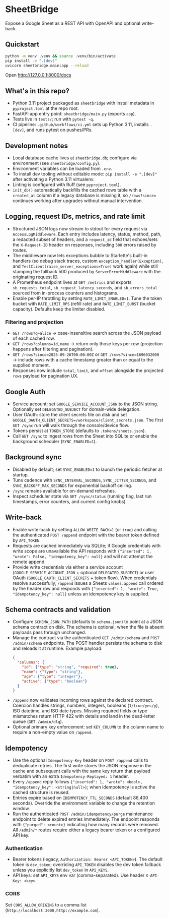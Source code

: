 # SheetBridge
Expose a Google Sheet as a REST API with OpenAPI and optional write-back.

## Quickstart
```bash
python -m venv .venv && source .venv/bin/activate
pip install -e ".[dev]"
uvicorn sheetbridge.main:app --reload
```
Open http://127.0.0.1:8000/docs

## What's in this repo?
- Python 3.11 project packaged as `sheetbridge` with install metadata in `pyproject.toml` at the repo root.
- FastAPI app entry point: `sheetbridge/main.py` (exports `app`).
- Tests live in `tests/`; run with `pytest -q`.
- CI pipeline: `.github/workflows/ci.yml` sets up Python 3.11, installs `.[dev]`, and runs pytest on pushes/PRs.

## Development notes
- Local database cache lives at `sheetbridge.db`; configure via environment (see `sheetbridge/config.py`).
- Environment variables can be loaded from `.env`.
- To install dev tooling without editable mode: `pip install -e ".[dev]"` after activating a Python 3.11 virtualenv.
- Linting is configured with Ruff (see `pyproject.toml`).
- `init_db()` automatically backfills the cached rows table with a `created_at` column if a legacy database is missing it, so `/rows?since=` continues working after upgrades without manual intervention.

## Logging, request IDs, metrics, and rate limit
- Structured JSON logs now stream to stdout for every request via `AccessLogMiddleware`. Each entry includes latency, status, method, path, a redacted subset of headers, and a `request_id` field that echoes/sets the `X-Request-ID` header on responses, including `500` errors raised by routes.
- The middleware now lets exceptions bubble to Starlette's built-in handlers (so debug stack traces, custom `exception_handler(Exception)`, and `TestClient(raise_server_exceptions=True)` work again) while still stamping the fallback 500 produced by `ServerErrorMiddleware` with the originating request ID.
- A Prometheus endpoint lives at `GET /metrics` and exports `sb_requests_total`, `sb_request_latency_seconds`, and `sb_errors_total` sourced from in-process counters and histograms.
- Enable per-IP throttling by setting `RATE_LIMIT_ENABLED=1`. Tune the token bucket with `RATE_LIMIT_RPS` (refill rate) and `RATE_LIMIT_BURST` (bucket capacity). Defaults keep the limiter disabled.

### Filtering and projection
- `GET /rows?q=alice` → case-insensitive search across the JSON payload of each cached row.
- `GET /rows?columns=id,name` → return only those keys per row (projection happens after filtering and pagination).
- `GET /rows?since=2025-09-26T00:00:00Z` or `GET /rows?since=1696032000` → include rows with a cache timestamp greater than or equal to the supplied moment.
- Responses now include `total`, `limit`, and `offset` alongside the projected `rows` payload for pagination UX.

## Google Auth
- Service account: set `GOOGLE_SERVICE_ACCOUNT_JSON` to the JSON string. Optionally set `DELEGATED_SUBJECT` for domain-wide delegation.
- User OAuth: store the client secrets file on disk and set `GOOGLE_OAUTH_CLIENT_SECRETS=/workspace/client_secrets.json`. The first `GET /sync` run will walk through the console/device flow.
- Tokens persist at `TOKEN_STORE` (defaults to `.tokens/sheets.json`).
- Call `GET /sync` to ingest rows from the Sheet into SQLite or enable the background scheduler (`SYNC_ENABLED=1`).

## Background sync
- Disabled by default; set `SYNC_ENABLED=1` to launch the periodic fetcher at startup.
- Tune cadence with `SYNC_INTERVAL_SECONDS`, `SYNC_JITTER_SECONDS`, and `SYNC_BACKOFF_MAX_SECONDS` for exponential backoff ceiling.
- `/sync` remains available for on-demand refreshes.
- Inspect scheduler state via `GET /sync/status` (running flag, last run timestamps, error counters, and current config knobs).

## Write-back
- Enable write-back by setting `ALLOW_WRITE_BACK=1` (or `true`) and calling the authenticated `POST /append` endpoint with the bearer token defined by `API_TOKEN`.
- Requests are cached immediately via SQLite; if Google credentials with write scope are unavailable the API responds with `{"inserted": 1, "wrote": False, "idempotency_key": null}` and will not attempt the remote append.
- Provide write credentials via either a service account (`GOOGLE_SERVICE_ACCOUNT_JSON` + optional `DELEGATED_SUBJECT`) or user OAuth (`GOOGLE_OAUTH_CLIENT_SECRETS` + token flow). When credentials resolve successfully, `/append` issues a Sheets `values.append` call ordered by the header row and responds with `{"inserted": 1, "wrote": True, "idempotency_key": null}` unless an idempotency key is supplied.

## Schema contracts and validation
- Configure `SCHEMA_JSON_PATH` (defaults to `schema.json`) to point at a JSON schema contract on disk. The schema is optional; when the file is absent payloads pass through unchanged.
- Manage the contract via the authenticated `GET /admin/schema` and `POST /admin/schema` endpoints. The POST handler persists the schema to disk and reloads it at runtime. Example payload:
  ```json
  {
    "columns": {
      "id": {"type": "string", "required": true},
      "name": {"type": "string"},
      "age": {"type": "integer"},
      "active": {"type": "boolean"}
    }
  }
  ```
- `/append` now validates incoming rows against the declared contract. Coercion handles strings, numbers, integers, booleans (`1/true/yes/y`), ISO datetime, and ISO date types. Missing required fields or type mismatches return HTTP 422 with details and land in the dead-letter queue (`GET /admin/dlq`).
- Optional primary key enforcement: set `KEY_COLUMN` to the column name to require a non-empty value on `/append`.

## Idempotency
- Use the optional `Idempotency-Key` header on `POST /append` calls to deduplicate retries. The first write stores the JSON response in the cache and subsequent calls with the same key return that payload verbatim with an extra `Idempotency-Replayed: 1` header.
- Every `/append` reply follows `{"inserted": 1, "wrote": <bool>, "idempotency_key": <string|null>}`; when idempotency is active the cached structure is reused.
- Entries expire based on `IDEMPOTENCY_TTL_SECONDS` (default 86,400 seconds). Override the environment variable to change the retention window.
- Run the authenticated `POST /admin/idempotency/purge` maintenance endpoint to delete expired entries immediately. The endpoint responds with `{"purged": <count>}` indicating how many records were removed. All `/admin/*` routes require either a legacy bearer token or a configured API key.

### Authentication
- Bearer tokens (legacy, `Authorization: Bearer <API_TOKEN>`). The default token is `dev_token`; overriding `API_TOKEN` disables the dev token fallback unless you explicitly list `dev_token` in `API_KEYS`.
- API keys: set `API_KEYS` env var (comma-separated). Use header `X-API-Key: <key>`.

### CORS
Set `CORS_ALLOW_ORIGINS` to a comma list (`http://localhost:3000,http://example.com`).
